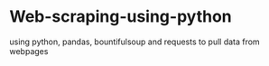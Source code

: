 # Web-scraping-using-python
using python, pandas, bountifulsoup and requests to pull data from webpages
